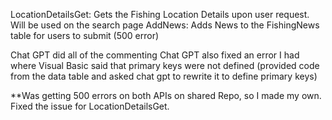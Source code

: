 LocationDetailsGet: Gets the Fishing Location Details upon user request. Will be used on the search page
AddNews: Adds News to the FishingNews table for users to submit (500 error)

Chat GPT did all of the commenting
Chat GPT also fixed an error I had where Visual Basic said that primary keys were not defined (provided code from the data table and asked chat gpt to rewrite
it to define primary keys)

**Was getting 500 errors on both APIs on shared Repo, so I made my own. Fixed the issue for LocationDetailsGet.
